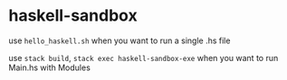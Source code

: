 # haskell-sandbox

use `hello_haskell.sh`
when you want to run a single .hs file

use `stack build`, `stack exec haskell-sandbox-exe`
when you want to run Main.hs with Modules
